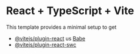 # React + TypeScript + Vite
This template provides a minimal setup to get
- [@vitejs/plugin-react](https://github.com/vitejs/vite-plugin-react/blob/main/packagesplugin-react/READM.md) us [Babe](https://babeljs.o/) 
- [@vitejs/plugin-react-swc](https://github.com/vitejs/vite-plugin-react-swc) 
